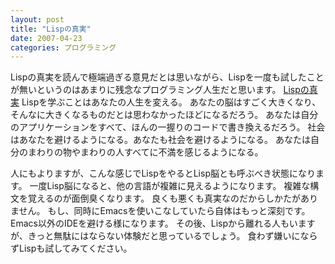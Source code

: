 ```yaml
---
layout: post
title: "Lispの真実"
date: 2007-04-23
categories: プログラミング
---
```

Lispの真実を読んで極端過ぎる意見だとは思いながら、Lispを一度も試したことが無いというのはあまりに残念なプログラミング人生だと思います。
 [Lispの真実](http://www.aoky.net/articles/leon_bambrick/lisp_truth.htm)
 Lispを学ぶことはあなたの人生を変える。
 あなたの脳はすごく大きくなり、そんなに大きくなるものだとは思わなかったほどになるだろう。
 あなたは自分のアプリケーションをすべて、ほんの一握りのコードで書き換えるだろう。
 社会はあなたを避けるようになる。あなたも社会を避けるようになる。
 あなたは自分のまわりの物やまわりの人すべてに不満を感じるようになる。

人にもよりますが、こんな感じでLispをやるとLisp脳とも呼ぶべき状態になります。
一度Lisp脳になると、他の言語が複雑に見えるようになります。
複雑な構文を覚えるのが面倒臭くなります。
良くも悪くも真実なのだからしかたがありません。
もし、同時にEmacsを使いこなしていたら自体はもっと深刻です。
Emacs以外のIDEを避ける様になります。
その後、Lispから離れる人もいますが、きっと無駄にはならない体験だと思っているでしょう。
食わず嫌いにならずLispも試してみてください。
